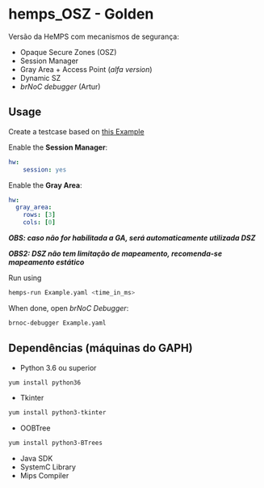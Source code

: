 # hemps_OSZ - Golden

Versão da HeMPS com mecanismos de segurança:
* Opaque Secure Zones (OSZ)
* Session Manager
* Gray Area + Access Point (*alfa version*)
* Dynamic SZ
* _brNoC debugger_ (Artur) 

## Usage

Create a testcase based on [this Example](https://github.com/gaph-pucrs/hemps_OSZ/blob/SessionManager/testcases/examples/Example.yaml)

Enable the **Session Manager**:
```yaml
hw:
    session: yes
```

Enable the **Gray Area**:
```yaml
hw:
  gray_area:
    rows: [3]
    cols: [0]
```
***OBS: caso não for habilitada a GA, será automaticamente utilizada DSZ***

***OBS2: DSZ não tem limitação de mapeamento, recomenda-se mapeamento estático***

Run using
```bash
hemps-run Example.yaml <time_in_ms>
```
When done, open *brNoC Debugger*:
```bash
brnoc-debugger Example.yaml
```
## Dependências (máquinas do GAPH)
* Python 3.6 ou superior
```bash
yum install python36
```
* Tkinter
```bash
yum install python3-tkinter
```
* OOBTree
```bash
yum install python3-BTrees
```
* Java SDK
* SystemC Library
* Mips Compiler
